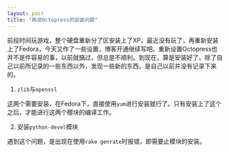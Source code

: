 ```yaml
---
layout: post
title: "再说Octopress的安装问题"
---
```

前段时间玩游戏，整个硬盘重新分了区安装上了XP，最近没有玩了，再重新安装上了Fedora，今天又作了一些设置，博客开通继续写吧。重新设置Octopress也并不是件容易的事，以前就搞过，但总是不顺利。到现在，算是安装好了，除了自己以前所记录的一些东西以外，发现一些新的东西，是自己以前并没有记录下来的。

1. ``zlib``与``openssl``

这两个需要安装，在Fedora下，直接使用``yum``进行安装就行了。只有安装上了这个之后，才能进行这两个模块的编译工作。

2. 安装``python-devel``模块

遇到这个问题，是出现在使用``rake genrate``时报错，即需要止模块的安装。


